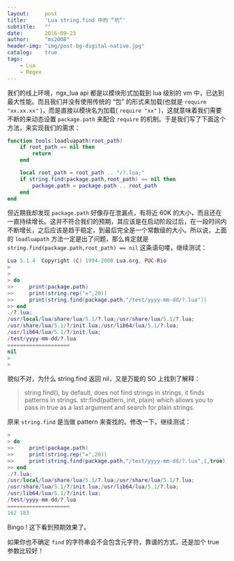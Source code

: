 ```yaml
---
layout:     post
title:      'Lua string.find 中的 “坑”'
subtitle:   ""
date:       2016-09-23
author:     "ms2008"
header-img: "img/post-bg-digital-native.jpg"
catalog:    true
tags:
    - Lua
    - Regex
---
```


我们的线上环境，ngx_lua api 都是以模块形式加载到 lua 级别的 vm 中，已达到最大性能。而且我们并没有使用传统的 “包” 的形式来加载(也就是 `require "xx.xx.xx"` )，而是直接以模块名为加载( `require "xx"` )，这就意味着我们需要不断的来动态设置 `package.path` 来配合 `require` 的机制。于是我们写了下面这个方法，来实现我们的需求：

```lua
function tools:loadluapath(root_path)
    if root_path == nil then
        return
    end

    local root_path = root_path .. "/?.lua;"
    if string.find(package.path,root_path) == nil then
        package.path = package.path .. root_path
    end
end
```

但近期我却发现 `package.path` 好像存在泄漏点，有将近 60K 的大小，而且还在一直持续增长。这并不符合我们的预期，其应该是在启动阶段过后，在一段时间内不断增长，之后应该是趋于稳定，到最后完全是一个常数级的大小。所以说，上面的 `loadluapath` 方法一定是出了问题，那么肯定就是 `string.find(package.path,root_path) == nil` 这条语句喽，继续测试：

```lua
Lua 5.1.4  Copyright (C) 1994-2008 Lua.org, PUC-Rio
>
>
> do
>>     print(package.path)
>>     print(string.rep("=",20))
>>     print(string.find(package.path,"/test/yyyy-mm-dd/?.lua"))
>> end
./?.lua;
/usr/local/lua/share/lua/5.1/?.lua;/usr/share/lua/5.1/?.lua;
/usr/share/lua/5.1/?/init.lua;/usr/lib64/lua/5.1/?.lua;
/usr/lib64/lua/5.1/?/init.lua;
/test/yyyy-mm-dd/?.lua
====================
nil
>
>
```

貌似不对，为什么 string.find 返回 nil，又是万能的 SO 上找到了解释：

> string.find(), by default, does not find strings in strings, it finds patterns in strings. str:find(pattern, init, plain) which allows you to pass in true as a last argument and search for plain strings.

原来 `string.find` 是当做 pattern 来查找的。修改一下，继续测试：

```lua
>
> do
>>     print(package.path)
>>     print(string.rep("=",20))
>>     print(string.find(package.path,"/test/yyyy-mm-dd/?.lua",1,true))
>> end
./?.lua;
/usr/local/lua/share/lua/5.1/?.lua;/usr/share/lua/5.1/?.lua;
/usr/share/lua/5.1/?/init.lua;/usr/lib64/lua/5.1/?.lua;
/usr/lib64/lua/5.1/?/init.lua;
/test/yyyy-mm-dd/?.lua
====================
162 183
```

Bingo ! 这下看到预期效果了。

如果你也不确定 `find` 的字符串会不会包含元字符，靠谱的方式，还是加个 true 参数比较好！
